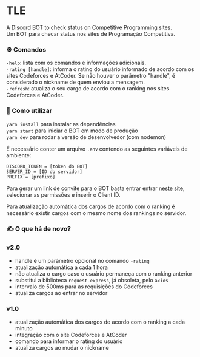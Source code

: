 # TLE
A Discord BOT to check status on Competitive Programming sites.<br />
Um BOT para checar status nos sites de Programação Competitiva.

### ⚙️ Comandos
`-help`: lista com os comandos e informações adicionais.<br />
`-rating [handle]`: informa o rating do usuário informado de acordo com os sites Codeforces e AtCoder. Se não houver o parâmetro "handle", é considerado o nickname de quem enviou a mensagem.<br />
`-refresh`: atualiza o seu cargo de acordo com o ranking nos sites Codeforces e AtCoder.

### 🔨 Como utilizar
`yarn install` para instalar as dependências<br />
`yarn start` para iniciar o BOT em modo de produção<br />
`yarn dev` para rodar a versão de desenvolvedor (com nodemon)

É necessário conter um arquivo `.env` contendo as seguintes variáveis de ambiente:

`DISCORD_TOKEN = [token do BOT]`<br />
`SERVER_ID = [ID do servidor]`<br />
`PREFIX = [prefixo]`

Para gerar um link de convite para o BOT basta entrar entrar [neste site](https://discordapi.com/permissions.html#8), selecionar as permissões e inserir o Client ID.

Para atualização automática dos cargos de acordo com o ranking é necessário existir cargos com o mesmo nome dos rankings no servidor.

### ✍️ O que há de novo?

### v2.0
 - handle é um parâmetro opcional no comando `-rating`
 - atualização automática a cada 1 hora
 - não atualiza o cargo caso o usuário permaneça com o ranking anterior
 - substitui a biblioteca `request-express`, já obsoleta, pelo `axios`
 - intervalo de 500ms para as requisições do Codeforces
 - atualiza cargos ao entrar no servidor

### v1.0
 - atualização automática dos cargos de acordo com o ranking a cada minuto
 - integração com o site Codeforces e AtCoder
 - comando para informar o rating do usuário
 - atualiza cargos ao mudar o nickname
